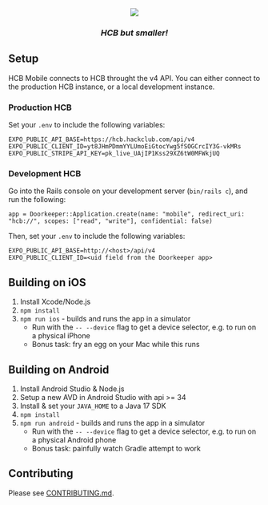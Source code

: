 <div align="center">

<picture>
  <source media="(prefers-color-scheme: dark)" srcset="assets/banner-dark.png">
  <img src="assets/banner-light.png">
</picture>

### _HCB but smaller!_

</div>

## Setup

HCB Mobile connects to HCB throught the v4 API.
You can either connect to the production HCB instance, or a local development instance.

### Production HCB

Set your `.env` to include the following variables:

```
EXPO_PUBLIC_API_BASE=https://hcb.hackclub.com/api/v4
EXPO_PUBLIC_CLIENT_ID=yt8JHmPDmmYYLUmoEiGtocYwg5fSOGCrcIY3G-vkMRs
EXPO_PUBLIC_STRIPE_API_KEY=pk_live_UAjIP1Kss29XZ6tW0MFWkjUQ
```

### Development HCB

Go into the Rails console on your development server (`bin/rails c`), and run the following:

```
app = Doorkeeper::Application.create(name: "mobile", redirect_uri: "hcb://", scopes: ["read", "write"], confidential: false)
```

Then, set your `.env` to include the following variables:

```
EXPO_PUBLIC_API_BASE=http://<host>/api/v4
EXPO_PUBLIC_CLIENT_ID=<uid field from the Doorkeeper app>
```

## Building on iOS

1. Install Xcode/Node.js
2. `npm install`
3. `npm run ios` - builds and runs the app in a simulator
   - Run with the `-- --device` flag to get a device selector, e.g. to run on a physical iPhone
   - Bonus task: fry an egg on your Mac while this runs

## Building on Android

1. Install Android Studio & Node.js
2. Setup a new AVD in Android Studio with api >= 34
3. Install & set your `JAVA_HOME` to a Java 17 SDK
4. `npm install`
5. `npm run android` - builds and runs the app in a simulator
   - Run with the `-- --device` flag to get a device selector, e.g. to run on a physical Android phone
   - Bonus task: painfully watch Gradle attempt to work

## Contributing
Please see [CONTRIBUTING.md](CONTRIBUTING.md).